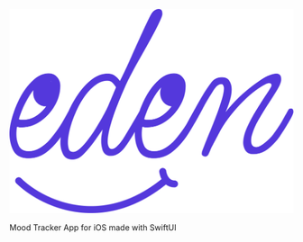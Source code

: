 ![](https://github.com/ivanovskiii/EdenMoodTracker/blob/main/EdenMoodTracker/Assets.xcassets/edenLogo.imageset/logo.png)


Mood Tracker App for iOS made with SwiftUI
